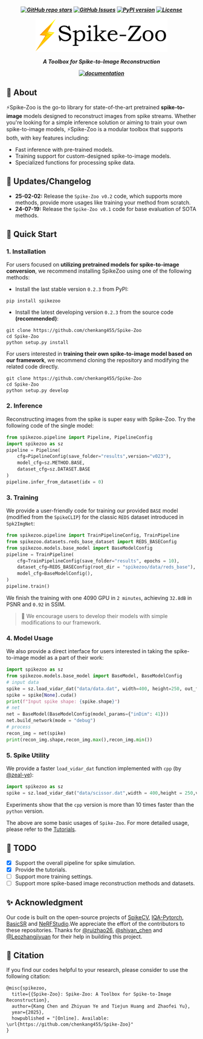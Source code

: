 <h5 align="center">

[![GitHub repo stars](https://img.shields.io/github/stars/chenkang455/Spike-Zoo?style=flat&logo=github&logoColor=whitesmoke&label=Stars)](https://github.com/chenkang455/Spike-Zoo/stargazers) [![GitHub Issues](https://img.shields.io/github/issues/chenkang455/Spike-Zoo?style=flat&logo=github&logoColor=whitesmoke&label=Stars)](https://github.com/chenkang455/Spike-Zoo/issues) <a href="https://badge.fury.io/py/spikezoo"><img src="https://badge.fury.io/py/spikezoo.svg" alt="PyPI version"></a> [![License](https://img.shields.io/badge/License-MIT-yellow)](https://github.com/chenkang455/Spike-Zoo)
<p>

<p align="center">
    <img src="imgs/spike-zoo.png" width="350"/>
<p>


<p align="center"> A Toolbox for Spike-to-Image Reconstruction </p>

<p align="center">
    <a href="https://spike-zoo.readthedocs.io/zh-cn/latest/#">
        <img alt="documentation" src="https://user-images.githubusercontent.com/3310961/194022638-b591ce16-76e3-4ba6-9d70-3be252b36084.png" width="150"></a>
</p>

<!-- <h2 align="center"> 
  <a href="">⚡Spike-Zoo: 
  </a>
</h2> -->

## 📖 About
⚡Spike-Zoo is the go-to library for state-of-the-art pretrained **spike-to-image** models designed to reconstruct images from spike streams. Whether you're looking for a simple inference solution or aiming to train your own spike-to-image models, ⚡Spike-Zoo is a modular toolbox that supports both, with key features including:

- Fast inference with pre-trained models.
- Training support for custom-designed spike-to-image models.
- Specialized functions for processing spike data.


## 🚩 Updates/Changelog
* **25-02-02:** Release the `Spike-Zoo v0.2` code, which supports more methods, provide more usages like training your method from scratch.
* **24-07-19:** Release the `Spike-Zoo v0.1` code for base evaluation of SOTA methods.

## 🍾 Quick Start
### 1. Installation
For users focused on **utilizing pretrained models for spike-to-image conversion**, we recommend installing SpikeZoo using one of the following methods:

* Install the last stable version `0.2.3` from PyPI:
```
pip install spikezoo
```
*  Install the latest developing version `0.2.3` from the source code **(recommended)**:
```
git clone https://github.com/chenkang455/Spike-Zoo
cd Spike-Zoo
python setup.py install
```

For users interested in **training their own spike-to-image model based on our framework**, we recommend cloning the repository and modifying the related code directly.
```
git clone https://github.com/chenkang455/Spike-Zoo
cd Spike-Zoo
python setup.py develop
```

### 2. Inference 
Reconstructing images from the spike is super easy with Spike-Zoo. Try the following code of the single model:
``` python
from spikezoo.pipeline import Pipeline, PipelineConfig
import spikezoo as sz
pipeline = Pipeline(
    cfg=PipelineConfig(save_folder="results",version="v023"),
    model_cfg=sz.METHOD.BASE,
    dataset_cfg=sz.DATASET.BASE 
)
pipeline.infer_from_dataset(idx = 0)
```


### 3. Training
We provide a user-friendly code for training our provided `BASE` model (modified from the `SpikeCLIP`) for the classic `REDS` dataset introduced in `Spk2ImgNet`:
``` python
from spikezoo.pipeline import TrainPipelineConfig, TrainPipeline
from spikezoo.datasets.reds_base_dataset import REDS_BASEConfig
from spikezoo.models.base_model import BaseModelConfig
pipeline = TrainPipeline(
    cfg=TrainPipelineConfig(save_folder="results", epochs = 10),
    dataset_cfg=REDS_BASEConfig(root_dir = "spikezoo/data/reds_base"),
    model_cfg=BaseModelConfig(),
)
pipeline.train()
``` 
We finish the training with one 4090 GPU in `2 minutes`, achieving `32.8dB` in PSNR and `0.92` in SSIM.

> 🌟 We encourage users to develop their models with simple modifications to our framework. 



### 4. Model Usage
We also provide a direct interface for users interested in taking the spike-to-image model as a part of their work:

```python 
import spikezoo as sz
from spikezoo.models.base_model import BaseModel, BaseModelConfig
# input data
spike = sz.load_vidar_dat("data/data.dat", width=400, height=250, out_format="tensor")
spike = spike[None].cuda()
print(f"Input spike shape: {spike.shape}")
# net
net = BaseModel(BaseModelConfig(model_params={"inDim": 41}))
net.build_network(mode = "debug")
# process
recon_img = net(spike)
print(recon_img.shape,recon_img.max(),recon_img.min())
```

### 5. Spike Utility
We provide a faster `load_vidar_dat` function implemented with `cpp` (by [@zeal-ye](https://github.com/zeal-ye)):
``` python
import spikezoo as sz
spike = sz.load_vidar_dat("data/scissor.dat",width = 400,height = 250,version='cpp')
```
Experiments show that the `cpp` version is more than 10 times faster than the `python` version.

The above are some basic usages of `Spike-Zoo`. For more detailed usage, please refer to the [Tutorials](https://spike-zoo.readthedocs.io/zh-cn/latest/#).




## 📅 TODO
- [x] Support the overall pipeline for spike simulation. 
- [x] Provide the tutorials.
- [ ] Support more training settings.
- [ ] Support more spike-based image reconstruction methods and datasets. 

## ✨‍ Acknowledgment
Our code is built on the open-source projects of [SpikeCV](https://spikecv.github.io/), [IQA-Pytorch](https://github.com/chaofengc/IQA-PyTorch), [BasicSR](https://github.com/XPixelGroup/BasicSR) and [NeRFStudio](https://github.com/nerfstudio-project/nerfstudio).We appreciate the effort of the contributors to these repositories. Thanks for [@ruizhao26](https://github.com/ruizhao26), [@shiyan_chen](https://github.com/hnmizuho) and [@Leozhangjiyuan](https://github.com/Leozhangjiyuan) for their help in building this project.

## 📑 Citation
If you find our codes helpful to your research, please consider to use the following citation:
```
@misc{spikezoo,
  title={{Spike-Zoo}: Spike-Zoo: A Toolbox for Spike-to-Image Reconstruction},
  author={Kang Chen and Zhiyuan Ye and Tiejun Huang and Zhaofei Yu},
  year={2025},
  howpublished = "[Online]. Available: \url{https://github.com/chenkang455/Spike-Zoo}"
}
```